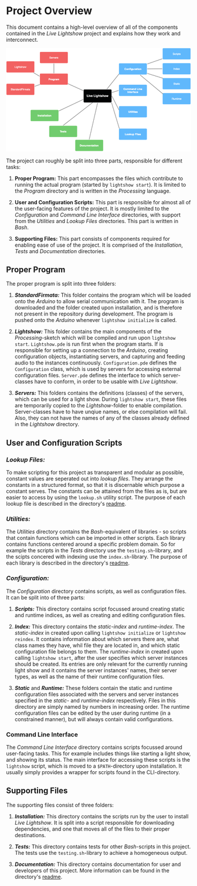 # Project Overview

This document contains a high-level overview of all of the components contained in the _Live Lightshow_ project and explains how they work and interconnect.

![Project Structure](../Assets/Project%20Structure.png)

The project can roughly be split into three parts, responsible for different tasks:

1. **Proper Program:**
This part encompasses the files which contribute to running the actual program (started by `lightshow start`). It is limited to the _Program_ directory and is written in the _Processing_ language.

2. **User and Configuration Scripts:**
This part is responsible for almost all of the user-facing features of the project. It is mostly limited to the _Configuration_ and _Command Line Interface_ directories, with support from the _Utilities_ and _Lookup Files_ directories. This part is written in _Bash_.

3. **Supporting Files:**
This part consists of components required for enabling ease of use of the project. It is comprised of the _Installation_, _Tests_ and _Documentation_ directories.

## Proper Program

The proper program is split into three folders:

1. **_StandardFirmata:_**
This folder contains the program which will be loaded onto the _Arduino_ to allow serial communication with it. The program is downloaded and the folder created upon installation, and is therefore not present in the repository during development. The program is pushed onto the _Arduino_ whenever `lightshow initialize` is called.

2. **_Lightshow:_**
This folder contains the main components of the _Processing_-sketch which will be compiled and run upon `lightshow start`. `Lightshow.pde` is run first when the program starts. If is responsible for setting up a connection to the _Arduino_, creating configuration objects, instantiating servers, and capturing and feeding audio to the instances continuously. `Configuration.pde` defines the `Configuration` class, which is used by servers for accessing external configuration files. `Server.pde` defines the interface to which server-classes have to conform, in order to be usable with _Live Lightshow_.

3. **_Servers:_**
This folders contains the definitions (classes) of the servers, which can be used for a light show. During `lightshow start`, these files are temporarily copied to the _Lightshow_-folder to enable compilation. Server-classes have to have unqiue names, or else compilation will fail. Also, they can not have the names of any of the classes already defined in  the _Lightshow_ directory.

## User and Configuration Scripts

### _Lookup Files:_

To make scripting for this project as transparent and modular as possible, constant values are seperated out into _lookup files_. They arrange the constants in a structured format, so that it is discernable which purpose a constant serves. The constants can be attained from the files as is, but are easier to access by using the `lookup.sh` utility script. The purpose of each lookup file is described in the directory's [readme](Lookup%20Files/README.md).


### _Utilities:_

The _Utilities_ directory contains the _Bash_-equivalent of libraries - so scripts that contain functions which can be imported in other scripts. Each library contains functions centered around a specific problem domain. So for example the scripts in the _Tests_ directory use the `testing.sh`-library, and the scipts concered with indexing use the `index.sh`-library. The purpose of each library is described in the directory's [readme](Utilities/README.md).

### _Configuration:_

The _Configuration_ directory contains scripts, as well as configuration files. It can be split into of three parts:

1. **_Scripts:_**
This directory contains script focussed around creating static and runtime indices, as well as creating and editing configuration files.

2. **_Index:_**
This directory contains the _static-index_ and _runtime-index_.
The _static-index_ in created upon calling `lightshow initialize` or `lightshow reindex`. It contains information about which servers there are, what class names they have, whil file they are located in, and which static configuration file belongs to them.
The _runtime-index_ in created upon calling `lightshow start`, after the user specifies which server instances should be created. Its entries are only relevant for the currently running light show and it contains the server instances' names, their server types, as well as the name of their runtime configuration files.

3. **_Static_** and **_Runtime:_**
These folders contain the static and runtime configuration files associated with the servers and server instances specified in the _static-_ and _runtime-index_ respectively. Files in this directory are simply named by numbers in increasing order. The runtime configuration files can be edited by the user during runtime (in a constrained manner), but will always contain valid configurations.

### Command Line Interface

The _Command Line Interface_ directory contains scripts focussed around user-facing tasks. This for example includes things like starting a light show, and showing its status.
The main interface for accessing these scripts is the `lightshow` script, which is moved to a `$PATH`-directory upon installation. It usually simply provides a wrapper for scripts found in the CLI-directory.

## Supporting Files

The supporting files consist of three folders:

1. **_Installation:_**
This directory contains the scripts run by the user to install _Live Lightshow_. It is split into a script responsible for downloading dependencies, and one that moves all of the files to their proper destinations.

2. **_Tests:_**
This directory contains tests for other _Bash_-scripts in this project. The tests use the `testing.sh`-library to achieve a homogeneous output.

3. **_Documentation:_**
This directory contains documentation for user and developers of this project. More information can be found in the directory's [readme](Documentation/README.md).
